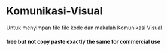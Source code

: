 # Komunikasi-Visual
Untuk menyimpan file file kode dan makalah Komunikasi Visual
#### free but not copy paste exactly the same for commercial use
